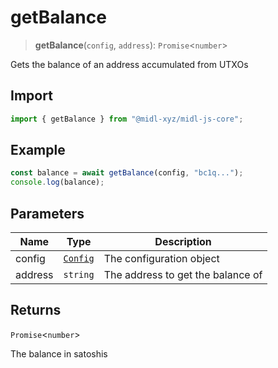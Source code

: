 # getBalance

> **getBalance**(`config`, `address`): `Promise`\<`number`\>

Gets the balance of an address accumulated from UTXOs

## Import

```ts
import { getBalance } from "@midl-xyz/midl-js-core";
```

## Example

```ts
const balance = await getBalance(config, "bc1q...");
console.log(balance);
```

## Parameters

| Name    | Type                                                            | Description                       |
| ------- | --------------------------------------------------------------- | --------------------------------- |
| config  | [`Config`](../configuration.md#creating-a-configuration-object) | The configuration object          |
| address | `string`                                                        | The address to get the balance of |

## Returns

`Promise`\<`number`\>

The balance in satoshis
